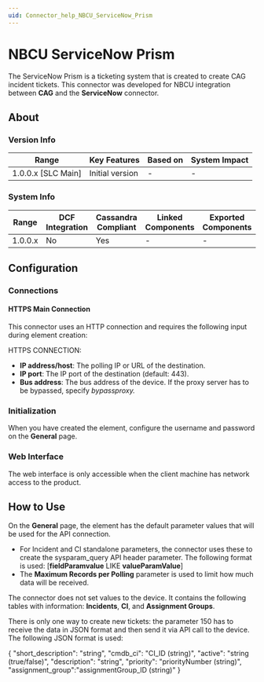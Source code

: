 ```yaml
---
uid: Connector_help_NBCU_ServiceNow_Prism
---
```


# NBCU ServiceNow Prism

The ServiceNow Prism is a ticketing system that is created to create CAG incident tickets. This connector was developed for NBCU integration between **CAG** and the **ServiceNow** connector.

## About

### Version Info

| **Range**            | **Key Features** | **Based on** | **System Impact** |
|----------------------|------------------|--------------|-------------------|
| 1.0.0.x \[SLC Main\] | Initial version  | \-           | \-                |

### System Info

| **Range** | **DCF Integration** | **Cassandra Compliant** | **Linked Components** | **Exported Components** |
|-----------|---------------------|-------------------------|-----------------------|-------------------------|
| 1.0.0.x   | No                  | Yes                     | \-                    | \-                      |

## Configuration

### Connections

#### HTTPS Main Connection

This connector uses an HTTP connection and requires the following input during element creation:

HTTPS CONNECTION:

- **IP address/host**: The polling IP or URL of the destination.
- **IP port**: The IP port of the destination (default: 443).
- **Bus address**: The bus address of the device. If the proxy server has to be bypassed, specify *bypassproxy.*

### Initialization

When you have created the element, configure the username and password on the **General** page.

### Web Interface

The web interface is only accessible when the client machine has network access to the product.

## How to Use

On the **General** page, the element has the default parameter values that will be used for the API connection.

- For Incident and CI standalone parameters, the connector uses these to create the sysparam_query API header parameter. The following format is used: \[**fieldParamvalue** LIKE **valueParamValue**\]
- The **Maximum Records per Polling** parameter is used to limit how much data will be received.

The connector does not set values to the device. It contains the following tables with information: **Incidents**, **CI**, and **Assignment Groups**.

There is only one way to create new tickets: the parameter 150 has to receive the data in JSON format and then send it via API call to the device. The following JSON format is used:

{
"short_description": "string",
"cmdb_ci": "CI_ID (string)",
"active": "string (true/false)",
"description": "string",
"priority": "priorityNumber (string)",
"assignment_group":"assignmentGroup_ID (string)"
}

